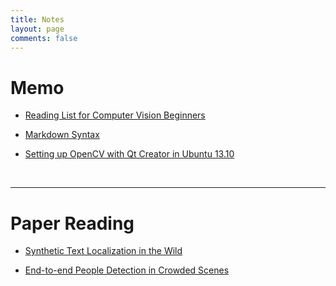 ```yaml
---
title: Notes
layout: page
comments: false
---
```


# Memo

- [Reading List for Computer Vision Beginners](./computer-vision-reading-list)

- [Markdown Syntax](./markdown-syntax)

- [Setting up OpenCV with Qt Creator in Ubuntu 13.10](./install-qt-opencv-ubuntu)

<br>

--------------------------------------------------------------------------------

# Paper Reading

- [Synthetic Text Localization in the Wild]()

- [End-to-end People Detection in Crowded Scenes]()

